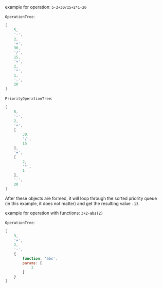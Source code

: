 example for operation: `5-2+30/15+2*1-20`

`OperationTree`:
```js
[
    5,
    '-',
    2,
    '+',
    30,
    '/',
    15,
    '+',
    2,
    '*',
    1,
    '-',
    20
]
```

`PriorityOperationTree`:
```js
[
    5,
    '-',
    2,
    '+',
    [
        30,
        '/',
        15
    ],
    '+',
    [
        2,
        '*',
        1
    ],
    '-',
    20
]
```

After these objects are formed, it will loop through the sorted priority queue (in this example, it does not matter) and get the resulting value `-13`.

example for operation with functions: `3+2-abs(2)`

`OperationTree`:
```js
[
    3,
    '+',
    2,
    '-',
    {
        function: 'abs',
        params: [
            2
        ]
    }
]
```
